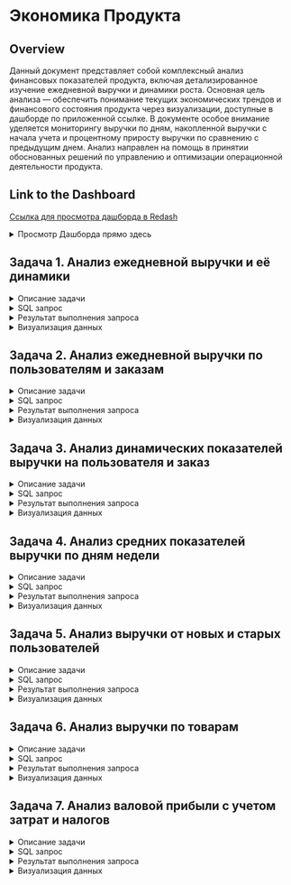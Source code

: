 # Экономика Продукта

## Overview
Данный документ представляет собой комплексный анализ финансовых показателей продукта, включая детализированное изучение ежедневной выручки и динамики роста. Основная цель анализа — обеспечить понимание текущих экономических трендов и финансового состояния продукта через визуализации, доступные в дашборде по приложенной ссылке. В документе особое внимание уделяется мониторингу выручки по дням, накопленной выручки с начала учета и процентному приросту выручки по сравнению с предыдущим днем. Анализ направлен на помощь в принятии обоснованных решений по управлению и оптимизации операционной деятельности продукта. 

## Link to the Dashboard
[Ссылка для просмотра дашборда в Redash](http://redash.public.karpov.courses/public/dashboards/8TnZ2y1HOfjWa0U2x0Y5v2ldHn3HOQAkG5ljbSmG?org_slug=default)

<details>
<summary>Просмотр Дашборда прямо здесь</summary>
  
![Визуализация данных](attachments/dashs/pr_economics_dash.png)
</details>



## Задача 1. Анализ ежедневной выручки и её динамики

<details>
<summary>Описание задачи</summary>
Изучим выручку нашего сервиса за каждый день, накопленную выручку на текущий день и прирост дневной выручки относительно предыдущего дня. Эти показатели помогут оценить общий финансовый успех и динамику развития нашего сервиса.

- **Выручка за день** — сумма оплаченных заказов за каждый день.
- **Суммарная выручка** — накопительная сумма выручки с начала учёта.
- **Прирост выручки** — изменение выручки по сравнению с предыдущим днем, выраженное в процентах.

В расчётах не учитываются отменённые заказы.
</details>

<details>
<summary>SQL запрос</summary>
  
```sql
SELECT 
    date,
    revenue,
    SUM(revenue) OVER(ORDER BY date) AS total_revenue,
    ROUND(((revenue - LAG(revenue) OVER())::DECIMAL / LAG(revenue) OVER())*100, 2) AS revenue_change
FROM 
    (SELECT 
        creation_time::DATE AS date, 
        SUM(order_price) AS revenue
    FROM
        (SELECT order_id, creation_time, SUM(price) AS order_price
        FROM
            (SELECT order_id, creation_time, unnest(product_ids) AS product_id
            FROM orders
            WHERE order_id NOT IN (SELECT order_id FROM user_actions WHERE action = 'cancel_order')) t1
        LEFT JOIN products
        USING(product_id)
        GROUP BY creation_time, order_id) t2
    GROUP BY creation_time::DATE
    ORDER BY 1) t3
```
</details>

<details>
<summary>Результат выполнения запроса</summary>

| date     | revenue     | total_revenue | revenue_change |
|----------|-------------|---------------|----------------|
| 24/08/22 | $49,924.00  | $49,924.00    |                |
| 25/08/22 | $430,860.00 | $480,784.00   | 763.03%        |
| 26/08/22 | $534,766.00 | $1,015,550.00 | 24.12%         |
| 27/08/22 | $817,053.00 | $1,832,603.00 | 52.79%         |
| 28/08/22 | $1,133,370.00 | $2,965,973.00 | 38.71%     |
| 29/08/22 | $1,279,891.00 | $4,245,864.00 | 12.93%     |
| 30/08/22 | $1,279,377.00 | $5,525,241.00 | -0.04%     |
| 31/08/22 | $1,312,720.00 | $6,837,961.00 | 2.61%      |
| 01/09/22 | $1,406,101.00 | $8,244,062.00 | 7.11%      |
| 02/09/22 | $1,907,107.00 | $10,151,169.00 | 35.63%    |
| 03/09/22 | $2,210,988.00 | $12,362,157.00 | 15.93%    |
| 04/09/22 | $2,294,009.00 | $14,656,166.00 | 3.75%     |
| 05/09/22 | $1,784,690.00 | $16,440,856.00 | -22.20%   |
| 06/09/22 | $1,330,931.00 | $17,771,787.00 | -25.43%   |
| 07/09/22 | $1,807,800.00 | $19,579,587.00 | 35.83%    |
| 08/09/22 | $2,099,508.00 | $21,679,095.00 | 16.14%    |
</details>

<details>
<summary>Визуализация данных</summary>
  
![Визуализация данных](attachments/pr_ec/total_revenue.png)
</details>



## Задача 2. Анализ ежедневной выручки по пользователям и заказам

<details>
<summary>Описание задачи</summary>
Исследуем, сколько в среднем приносит выручку каждый пользователь и каждый заказ на нашем сервисе, а также оценим среднюю выручку от платящих пользователей. Эти показатели позволят понять, насколько выгодно пользователям пользоваться услугами сервиса и насколько эффективно сервис привлекает к оплате.

- **ARPU (Average Revenue Per User)** — средняя выручка на одного пользователя.
- **ARPPU (Average Revenue Per Paying User)** — средняя выручка на одного платящего пользователя.
- **AOV (Average Order Value)** — средний чек или средняя выручка на заказ.
</details>

<details>
<summary>SQL запрос</summary>

```sql
WITH sq_1 AS (
    SELECT creation_time::DATE AS date, SUM(order_price) AS daily_revenue, COUNT(order_id) AS daily_orders
    FROM (
        SELECT order_id, creation_time, SUM(price) AS order_price
        FROM (
            SELECT order_id, creation_time, unnest(product_ids) AS product_id
            FROM orders
            WHERE order_id NOT IN (SELECT order_id FROM user_actions WHERE action = 'cancel_order')
        ) ords
        LEFT JOIN products USING(product_id)
        GROUP BY order_id, creation_time
    ) orders_tab
    GROUP BY 1
    ORDER BY 1
),

sq_2 AS (
    SELECT time::DATE as DATE, 
    COUNT(DISTINCT user_id) FILTER (WHERE order_id NOT IN (SELECT order_id FROM user_actions WHERE action = 'cancel_order')) AS paying_users,
    COUNT(DISTINCT user_id) AS total_users 
    FROM user_actions
    GROUP BY 1
)

SELECT 
    sq_1.date AS date, 
    ROUND((daily_revenue::DECIMAL / total_users), 2) AS arpu,
    ROUND((daily_revenue::DECIMAL / paying_users), 2) AS arppu,
    ROUND((daily_revenue::DECIMAL / daily_orders), 2) AS aov
FROM sq_1
JOIN sq_2
USING(date)
```
</details>

<details>
<summary>Результат выполнения запроса</summary>

| date     | arpu   | arppu  | aov    |
|----------|--------|--------|--------|
| 24/08/22 | 372.57 | 393.10 | 361.77 |
| 25/08/22 | 508.09 | 525.44 | 406.86 |
| 26/08/22 | 452.04 | 470.33 | 369.57 |
| 27/08/22 | 509.38 | 527.81 | 381.62 |
| 28/08/22 | 528.38 | 544.10 | 378.04 |
| 29/08/22 | 559.15 | 581.24 | 391.76 |
| 30/08/22 | 546.74 | 567.85 | 379.52 |
| 31/08/22 | 517.63 | 540.21 | 384.96 |
| 01/09/22 | 499.33 | 518.86 | 381.26 |
| 02/09/22 | 537.67 | 556.17 | 381.35 |
| 03/09/22 | 565.90 | 582.76 | 387.28 |
| 04/09/22 | 541.55 | 558.97 | 381.70 |
| 05/09/22 | 512.84 | 530.84 | 381.75 |
| 06/09/22 | 475.33 | 492.75 | 385.67 |
| 07/09/22 | 496.65 | 514.02 | 378.44 |
| 08/09/22 | 521.10 | 536.68 | 383.54 |
</details>

<details>
<summary>Визуализация данных</summary>
  
![Визуализация данных](attachments/pr_ec/arpu_aov.png)

</details>



## Задача 3. Анализ динамических показателей выручки на пользователя и заказ

<details>
<summary>Описание задачи</summary>
Рассчитаем динамические показатели выручки на пользователя и на заказ по дням, включая накопленные данные. Это поможет отслеживать изменения в эффективности привлечения и монетизации пользователей, а также в среднем чеке заказов на протяжении времени.

- **Running ARPU (Average Revenue Per User)** — накопленная средняя выручка на одного пользователя.
- **Running ARPPU (Average Revenue Per Paying User)** — накопленная средняя выручка на одного платящего пользователя.
- **Running AOV (Average Order Value)** — накопленный средний чек за заказ.
</details>

<details>
<summary>SQL запрос</summary>
  
```sql
WITH sq_1 AS (
    SELECT creation_time::DATE AS date, 
           SUM(order_price) AS daily_revenue, 
           COUNT(order_id) AS daily_orders,
           SUM(SUM(order_price)) OVER(ORDER BY creation_time::DATE) AS accumulated_revenue,
           SUM(COUNT(order_id)) OVER(ORDER BY creation_time::DATE) AS accumulated_daily_orders
    FROM (
        SELECT order_id, creation_time, SUM(price) AS order_price
        FROM (
            SELECT order_id, creation_time, unnest(product_ids) AS product_id
            FROM orders
            WHERE order_id NOT IN (SELECT order_id FROM user_actions WHERE action = 'cancel_order')
        ) ords
        LEFT JOIN products USING(product_id)
        GROUP BY order_id, creation_time
    ) orders_tab
    GROUP BY 1
    ORDER BY 1
),

sq_2 AS (
    SELECT tu.date, accumulated_total_users, accumulated_paying_users
    FROM (
        SELECT date, COUNT(user_id) AS users_reged_per_day, 
               SUM(COUNT(user_id)) OVER(ORDER BY date) AS accumulated_total_users
        FROM (
            SELECT MIN(time)::DATE AS date, user_id
            FROM user_actions
            GROUP BY user_id
        ) users_first_date
        GROUP BY date 
        ORDER BY date
    ) tu 
    JOIN (
        SELECT date, COUNT(user_id) paying_users_reged_per_day, 
               SUM(COUNT(user_id)) OVER(ORDER BY date) AS accumulated_paying_users
        FROM (
            SELECT MIN(time)::DATE AS date, user_id
            FROM user_actions
            WHERE order_id NOT IN (SELECT order_id FROM user_actions WHERE action = 'cancel_order')
            GROUP BY user_id
        ) paying_users_first_date
        GROUP BY date
        ORDER BY date
    ) pu USING(date)
)

SELECT 
    sq_1.date AS date, 
    ROUND((accumulated_revenue::DECIMAL / accumulated_total_users), 2) AS running_arpu,
    ROUND((accumulated_revenue::DECIMAL / accumulated_paying_users), 2) AS running_arppu,
    ROUND((accumulated_revenue::DECIMAL / accumulated_daily_orders), 2) AS running_aov
FROM sq_1
JOIN sq_2 USING(date)
```
</details>

<details>
<summary>Результат выполнения запроса</summary>

| date     | running_arpu | running_arppu | running_aov |
|----------|--------------|---------------|-------------|
| 24/08/22 | 372.57       | 393.10        | 361.77      |
| 25/08/22 | 499.26       | 517.53        | 401.66      |
| 26/08/22 | 512.90       | 530.87        | 384.10      |
| 27/08/22 | 571.80       | 590.21        | 382.99      |
| 28/08/22 | 632.13       | 649.72        | 381.08      |
| 29/08/22 | 707.53       | 726.29        | 384.24      |
| 30/08/22 | 766.86       | 786.40        | 383.14      |
| 31/08/22 | 792.81       | 813.46        | 383.49      |
| 01/09/22 | 813.18       | 832.90        | 383.11      |
| 02/09/22 | 844.17       | 863.05        | 382.77      |
| 03/09/22 | 886.24       | 904.39        | 383.57      |
| 04/09/22 | 921.71       | 938.78        | 383.28      |
| 05/09/22 | 950.45       | 967.17        | 383.11      |
| 06/09/22 | 970.18       | 986.72        | 383.30      |
| 07/09/22 | 992.38       | 1,007.85      | 382.85      |
| 08/09/22 | 1,012.99     | 1,028.03      | 382.91      |
</details>


<details>
<summary>Визуализация данных</summary>

![Визуализация данных](attachments/pr_ec/running%20arpu_aov.png)

</details>



## Задача 4. Анализ средних показателей выручки по дням недели

<details>
<summary>Описание задачи</summary>
Анализируем средние показатели выручки на пользователя и на заказ по дням недели, используя данные за период с 26 августа по 8 сентября 2022 года. Это позволит увидеть, как варьируются расходы пользователей в зависимости от дня недели.

- **ARPU (Average Revenue Per User)** — средняя выручка на одного пользователя за день недели.
- **ARPPU (Average Revenue Per Paying User)** — средняя выручка на одного платящего пользователя за день недели.
- **AOV (Average Order Value)** — средний чек за день недели.
</details>

<details>
<summary>SQL запрос</summary>
  
```sql
WITH sq_1 AS (
    SELECT DATE_PART('isodow', creation_time) AS weekday_number, to_char(creation_time, 'Day') AS weekday, 
           SUM(order_price) AS daily_revenue, COUNT(order_id) AS daily_orders
    FROM (
        SELECT order_id, creation_time, SUM(price) AS order_price
        FROM (
            SELECT order_id, creation_time, unnest(product_ids) AS product_id
            FROM orders
            WHERE order_id NOT IN (SELECT order_id FROM user_actions WHERE action = 'cancel_order')
        ) ords
        LEFT JOIN products USING(product_id)
        GROUP BY order_id, creation_time
    ) orders_tab
    WHERE creation_time BETWEEN '2022-08-26' AND '2022-09-09'
    GROUP BY 1, 2
    ORDER BY 1
),

sq_2 AS (
    SELECT DATE_PART('isodow', time) AS weekday_number, to_char(time, 'Day') AS weekday, 
           COUNT(DISTINCT user_id) FILTER (WHERE order_id NOT IN (SELECT order_id FROM user_actions WHERE action = 'cancel_order')) AS paying_users,
           COUNT(DISTINCT user_id) AS total_users 
    FROM user_actions
    WHERE time BETWEEN '2022-08-26' AND '2022-09-09'
    GROUP BY 1, 2
)

SELECT 
    sq_1.weekday_number AS weekday_number, sq_1.weekday AS weekday,
    ROUND((daily_revenue::DECIMAL / total_users), 2) AS arpu,
    ROUND((daily_revenue::DECIMAL / paying_users), 2) AS arppu,
    ROUND((daily_revenue::DECIMAL / daily_orders), 2) AS aov
FROM sq_1
JOIN sq_2 USING(weekday_number, weekday)
```
</details>

<details>
<summary>Результат выполнения запроса</summary>

| weekday_number | weekday  | arpu   | arppu  | aov    |
|----------------|----------|--------|--------|--------|
| 1              | Monday   | 555.98 | 575.18 | 385.87 |
| 2              | Tuesday  | 528.94 | 548.04 | 382.63 |
| 3              | Wednesday| 528.90 | 548.33 | 381.16 |
| 4              | Thursday | 533.98 | 551.37 | 382.62 |
| 5              | Friday   | 534.79 | 553.21 | 378.70 |
| 6              | Saturday | 578.53 | 595.48 | 385.74 |
| 7              | Sunday   | 566.23 | 583.38 | 380.48 |
</details>

<details>
<summary>Визуализация данных</summary>
  
![Визуализация данных](attachments/pr_ec/arpu_aov_dow.png)
</details>



## Задача 5. Анализ выручки от новых и старых пользователей

<details>
<summary>Описание задачи</summary>
Рассчитаем выручку с заказов, сделанных новыми пользователями в их первый день использования сервиса, и сравним её с общей выручкой за день. Также определим долю выручки от новых пользователей относительно всей выручки и соответствующую долю от старых пользователей.

- **Выручка за день** — сумма всех успешных заказов за день.
- **Выручка от новых пользователей** — сумма заказов, сделанных пользователями в день их первого использования сервиса.
- **Доля выручки от новых пользователей** и **старых пользователей** — процентная доля выручки от новых и старых пользователей соответственно.
</details>

<details>
<summary>SQL запрос</summary>
  
```sql
WITH rev AS (
    SELECT date, SUM(order_price) AS revenue
    FROM (
        SELECT creation_time::DATE AS date, order_id, SUM(price) AS order_price
        FROM (
            SELECT order_id, creation_time, unnest(product_ids) AS product_id
            FROM orders
            WHERE order_id NOT IN (SELECT order_id FROM user_actions WHERE action = 'cancel_order')
        ) exploded
        LEFT JOIN products USING(product_id)
        GROUP BY creation_time::DATE, order_id
    ) total_tab
    GROUP BY date
),

nu_rev AS (
    SELECT date, SUM(order_price) AS new_users_revenue
    FROM (
        SELECT date, user_id, order_id, SUM(price) AS order_price
        FROM (
            SELECT date, user_id, t2.order_id AS order_id, unnest(product_ids) AS product_id, action
            FROM (
                SELECT date, user_id, order_id, action
                FROM (
                    SELECT user_id, time::DATE AS date, order_id, MIN(TIME::DATE) OVER(PARTITION BY user_id) AS first_order_date, action
                    FROM user_actions
                ) t1
                WHERE date = first_order_date
            ) t2
            LEFT JOIN orders USING(order_id)
        ) t3
        LEFT JOIN products USING(product_id)
        GROUP BY date, user_id, order_id, action
        WHERE order_id NOT IN (SELECT order_id FROM user_actions WHERE action = 'cancel_order')
    ) t4
    GROUP BY date
)

SELECT rev.date, revenue, new_users_revenue, 
ROUND((new_users_revenue / revenue) * 100, 2) AS new_users_revenue_share,
ROUND(100 - ((new_users_revenue / revenue) * 100), 2) AS old_users_revenue_share
FROM rev
JOIN nu_rev USING(date)
```
</details>

<details>
<summary>Результат выполнения запроса</summary>

| date     | revenue     | new_users_revenue | new_users_revenue_share | old_users_revenue_share |
|----------|-------------|-------------------|-------------------------|-------------------------|
| 24/08/22 | $49,924.00  | $49,924.00        | 100.00%                 | 0.00%                   |
| 25/08/22 | $430,860.00 | $417,333.00       | 96.86%                  | 3.14%                   |
| 26/08/22 | $534,766.00 | $463,326.00       | 86.64%                  | 13.36%                  |
| 27/08/22 | $817,053.00 | $619,318.00       | 75.80%                  | 24.20%                  |
| 28/08/22 | $1,133,370.00 | $801,162.00     | 70.69%                  | 29.31%                  |
| 29/08/22 | $1,279,891.00 | $717,374.00     | 56.05%                  | 43.95%                  |
| 30/08/22 | $1,279,377.00 | $656,429.00     | 51.31%                  | 48.69%                  |
| 31/08/22 | $1,312,720.00 | $720,381.00     | 54.88%                  |45.12%                   |
| 01/09/22 | $1,406,101.00 | $757,287.00     | 53.86%                  | 46.14%                  |
| 02/09/22 | $1,907,107.00 | $1,017,824.00   | 53.37%                  | 46.63%                  |
| 03/09/22 | $2,210,988.00 | $1,079,256.00   | 48.81%                  | 51.19%                  |
| 04/09/22 | $2,294,009.00 | $1,063,997.00   | 46.38%                  | 53.62%                  |
| 05/09/22 | $1,784,690.00 | $714,459.00     | 40.03%                  | 59.97%                  |
| 06/09/22 | $1,330,931.00 | $495,058.00     | 37.20%                  | 62.80%                  |
| 07/09/22 | $1,807,800.00 | $710,154.00     | 39.28%                  | 60.72%                  |
| 08/09/22 | $2,099,508.00 | $887,959.00     | 42.29%                  | 57.71%                  |
</details>

<details>
<summary>Визуализация данных</summary>
  
![Визуализация данных](attachments/pr_ec/new_and_old_revenue_share.png)
</details>


## Задача 6. Анализ выручки по товарам

<details>
<summary>Описание задачи</summary>
Определим, какие товары нашего ассортимента приносят наибольший доход, а также рассчитаем долю каждого товара в общей выручке. Для товаров с незначительной долей создадим общую категорию "ДРУГОЕ".

- **Выручка от товара** — суммарная выручка, полученная от продажи каждого конкретного товара.
- **Доля выручки** — процентная доля выручки от каждого товара в общей выручке.
</details>

<details>
<summary>SQL запрос</summary>
  
```sql
WITH product_revenue AS (
    SELECT product_id, SUM(price) AS revenue
    FROM (
        SELECT order_id, unnest(product_ids) AS product_id
        FROM orders
        WHERE order_id NOT IN (SELECT order_id FROM user_actions WHERE action = 'cancel_order')
    ) exploded
    LEFT JOIN products USING(product_id)
    GROUP BY product_id
),
total_revenue AS (
    SELECT SUM(revenue) AS total_revenue
    FROM product_revenue
),
categorized_revenue AS (
    SELECT products.name AS product_name, product_revenue.revenue,
        CASE
            WHEN (product_revenue.revenue / total_revenue.total_revenue * 100) < 0.5 THEN 'ДРУГОЕ'
            ELSE products.name
        END AS category
    FROM product_revenue
    JOIN products ON product_revenue.product_id = products.product_id
    CROSS JOIN total_revenue
),
final_output AS (
    SELECT category AS product_name, SUM(revenue) AS revenue,
        ROUND((SUM(revenue) / total_revenue.total_revenue * 100), 2) AS share_in_revenue
    FROM categorized_revenue
    JOIN total_revenue
    GROUP BY category
    ORDER BY revenue DESC
)

SELECT product_name, revenue, share_in_revenue
FROM final_output
WHERE product_name != 'ДРУГОЕ'
UNION ALL
SELECT 'ДРУГОЕ' AS product_name, SUM(revenue) AS revenue,
    ROUND((SUM(revenue) / total_revenue.total_revenue * 100), 2) AS share_in_revenue
FROM categorized_revenue
WHERE category = 'ДРУГОЕ'
GROUP BY category
ORDER BY revenue DESC
```
</details>

<details>
<summary>Результат выполнения запроса</summary>

| product_name        | revenue      | share_in_revenue |
|---------------------|--------------|------------------|
| свинина             | $1,353,600.00| 6.24%            |
| ДРУГОЕ              | $1,225,387.00| 5.64%            |
| курица              | $1,171,140.00| 5.40%            |
| масло оливковое     | $1,163,250.00| 5.37%            |
| говядина            | $977,170.00  | 4.51%            |
| баранина            | $709,930.00  | 3.27%            |
| кофе зерновой       | $632,853.00  | 2.92%            |
| сахар               | $587,250.00  | 2.71%            |
| кофе растворимый    | $540,600.00  | 2.49%            |
| сосиски             | $530,550.00  | 2.45%            |
| ...                 | ...          | ...              |
</details>

<details>
<summary>Визуализация данных</summary>
  
![Визуализация данных](attachments/pr_ec/prds.png)
</details>



## Задача 7. Анализ валовой прибыли с учетом затрат и налогов

<details>
<summary>Описание задачи</summary>
Оценим валовую прибыль нашего сервиса за каждый день, учитывая выручку, затраты и НДС. Дополнительно рассмотрим как изменяется доля валовой прибыли в общей выручке на протяжении времени.

- **Выручка за день** — сумма всех успешных заказов за день.
- **Затраты за день** — сумма постоянных и переменных издержек за день.
- **Сумма НДС** — налог на добавленную стоимость, рассчитанный для всех продаж за день.
- **Валовая прибыль за день** — выручка за вычетом затрат и НДС.
- **Суммарные показатели** — накопленные значения выручки, затрат, НДС и валовой прибыли.
- **Доля валовой прибыли в выручке** — показывает, какая часть выручки остается после уплаты затрат и налогов.
</details>

<details>
<summary>SQL запрос</summary>
  
```sql
WITH daily_data AS (
    SELECT 
        date,
        SUM(price) AS revenue,
        SUM(case when product_name in ('сахар', 'сухарики', ...) then price / 1.1 * 0.1 else price / 1.2 * 0.2 end) as tax,
        120000 as fixed_costs -- Adjust based on the actual month and conditions
    FROM 
        orders 
    JOIN 
        products ON orders.product_id = products.product_id
    WHERE 
        order_id NOT IN (SELECT order_id FROM user_actions WHERE action = 'cancel_order')
    GROUP BY 
        date
),
variable_costs as (
    SELECT 
        date,
        count(*) * 140 as assembly_cost, -- Cost per assembly
        count(case when delivered = true then 1 end) * 150 as delivery_cost -- Cost per delivery
    FROM 
        orders
    WHERE 
        date BETWEEN '2022-08-01' AND '2022-08-31' -- Adjust based on the actual conditions
    GROUP BY 
        date
),
costs as (
    SELECT 
        date,
        fixed_costs + assembly_cost + delivery_cost as total_costs
    FROM 
        daily_data
    JOIN 
        variable_costs USING(date)
),
profits as (
    SELECT
        daily_data.date,
        revenue,
        total_costs,
        tax,
        revenue - total_costs - tax as gross_profit
    FROM 
        daily_data
    JOIN 
        costs USING(date)
),
cumulative as (
    SELECT 
        date,
        sum(revenue) over (order by date) as total_revenue,
        sum(total_costs) over (order by date) as total_costs,
        sum(tax) over (order by date) as total_tax,
        sum(gross_profit) over (order by date) as total_gross_profit
    FROM 
        profits
),
ratios as (
    SELECT 
        date,
        gross_profit / revenue * 100 as gross_profit_ratio,
        total_gross_profit / total_revenue * 100 as total_gross_profit_ratio
    FROM 
        cumulative
)
SELECT 
    date, 
    revenue, 
    costs, 
    tax, 
    gross_profit, 
    total_revenue, 
    total_costs, 
    total_tax, 
    total_gross_profit, 
    gross_profit_ratio, 
    total_gross_profit_ratio
FROM 
    ratios
ORDER BY 
    date
```
</details>

<details>
<summary>Результат выполнения запроса</summary>

| date     | revenue   | costs    | tax      | gross_profit | total_revenue | total_costs | total_tax | total_gross_profit | gross_profit_ratio | total_gross_profit_ratio |
|----------|-----------|----------|----------|--------------|---------------|-------------|-----------|--------------------|--------------------|--------------------------|
| 24/08/22 | 49,924.00 | 159,120.00| 6,334.09 | -115,530.09  | 49,924.00     | 159,120.00  | 6,334.09  | -115,530.09        | -231.41%           | -231.41%                 |
| 25/08/22 | 430,860.00| 447,560.00| 53,545.01| -70,245.01   | 480,784.00    | 606,680.00  | 59,879.10 | -185,775.10        | -16.30%            | -38.64%                  |
| ...      | ...       | ...       | ...      | ...          | ...           | ...         | ...       | ...                | ...                | ...                      |

</details>

<details>
<summary>Визуализация данных</summary>
  
![Визуализация данных](attachments/pr_ec/gross_profit.png)

![Визуализация данных](attachments/pr_ec/tot_gross_profit.png)

![Визуализация данных](attachments/pr_ec/revenue_costs.png)
</details>

